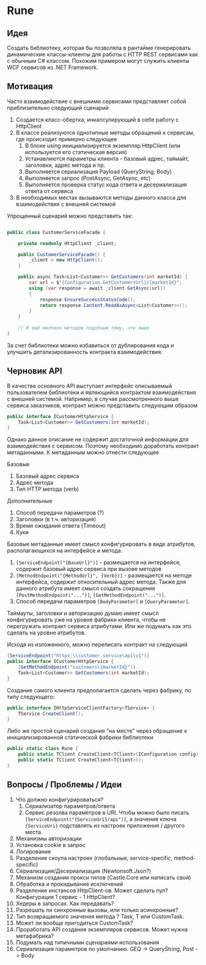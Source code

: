 # Rune

## Идея
Создать библиотеку, которая бы позволяла в рантайме генерировать динамические классы-клиенты для работы с HTTP REST сервисами как с обычным C# классом. Похожим примером могут служить клиенты WCF сервисов из .NET Framework.

## Мотивация
Часто взаимодействие с внешними сервисами представляет собой приблизительно следующий сценарий
1. Создается класс-обертка, инкапсулирующий в себе работу с HttpClient
2. В классе реализуются однотипные методы обращений к сервисам, где происходит примерно следующее 
   1) В блоке using инициализируется экземпляр HttpClient (или используется его статическая версия)
   2) Устанавлиются параметры клиента - базовый адрес, таймайт, заголовки, адрес метода и пр. 
   3) Выполняется сериализация Payload (QueryString, Body)
   4) Выполняется запрос (PostAsync, GetAsync, etc)
   5) Выполняется проверка статус кода ответа и десериализация ответа от сервиса
3. В необходимых местах вызываются методы данного класса для взаимодействия с внешней системой

Упрощенный сценарий можно представить так:
```csharp

public class CustomerServiceFacade {

    private readonly HttpClient _client;

    public CustomerServiceFacade() {
        _client = new HttpClient();
    }

    public async Task<List<Customer>> GetCustomers(int marketId) {
        var url = $"{Configuration.GetCustomersUrl}/{marketId}";
        using (var response = await _client.GetAsync(url)) 
        {
            response.EnsureSuccessStatusCode();
            return response.Content.ReadAsAsync<List<Customer>>();
        }
    }
    
    // И ещё миллион методов подобным тому, что выше
}
```
За счет библиотеки можно избавиться от дублирования кода и улучшить детализированность контракта взаимодействия.

## Черновик API
В качестве основного API выступает интерфейс описываемый пользователем библиотеки и являющийся контрактом взаимодействия с внешней системой. Например, в случае рассмотренного выше сервиса заказчиков, контракт можно представить следующим образом

```csharp
public interface ICustomerHttpService {
    Task<List<Customer>> GetCustomers(int marketId);
}
```

Однако данное описание не содержит достаточной информации для взаимодействия с сервисом. Поэтому необходимо доработать контракт метаданными. К метаданным можно отнести следующее

Базовые
1) Базовый адрес сервиса
2) Адрес метода
3) Тип HTTP метода (verb)

Дополнительные
1) Способ передачи параметров (?)
2) Заголовки (в т.ч. авторизация)
3) Время ожидания ответа (Timeout)
4) Куки

Базовые метаданные имеет смысл конфигурировать в виде атрибутов, располагающихся на интерфейсе и метода. 
1) ```[ServiceEndpoint("{BaseUrl}")]``` - размещается на интерфейсе, содержит базовый адрес сервиса при вызове методов
2) ```[MethodEndpoint("{MethodUrl}", {Verb})]``` - размещается на методе интерфейса, содержит относительный адрес метода. Также для данного атрибута имеет смысл создать сокращения ```[PostMethodEndpoint("...")]```, ```[GetMethodEndpoint("...")]```.
3) Способ передачи параметров ```[BodyParameter]``` и ```[QueryParameter]```.

Таймауты, заголовки и авторизацию думаю имеет смысл конфигурировать уже на уровне фабрики клиента, чтобы не перегружать контракт сервиса атрибутами. Или же подумать как это сделать на уровне атрибутов.

Исходя из изложенного, можно переписать контракт на следующий
```csharp
[ServiceEndpoint("https:\\customer.service\api\v1")]
public interface ICustomerHttpService {
    [GetMethodEndpoint("customers\{marketId}")]
    Task<List<Customer>> GetCustomers(int marketId);
}
```

Создание самого клиента предполагается сделать через фабрику, по типу следующего:
```csharp
public interface IHttpServiceClientFactory<TService> {
    TService CreateClient();
}
```
Либо же простой сценарий создания "на месте" через обращение к инициализированной статической фабрики библиотеки
```csharp
public static class Rune {
    public static TClient CreateClient<TClient>(IConfiguration config);
    public static TClient CreateClient<TClient>();
}
```

## Вопросы / Проблемы / Идеи
1. Что должно конфигурироваться? 
   1) Сериализатор параметров/ответа
   2) Сервис резолва параметров в URI. Чтобы можно было писать ```[ServiceEndpoint("{ServiceUri}/api")]```, а значение ключа ```{ServiceUri}``` подставлять из настроек приложения / другого места.
2. Механизмы авторизации
3. Установка cookie в запрос
4. Логирование
5. Разделение скоупа настроек (глобальные, service-specific, method-specific)
6. Сериализация/Десериализация (Newtonsoft.Json?)
7. Механизм создания прокси типов (Castle.Core или написать свой)
8. Обработка и прокидывание исключений
9. Разделение инстансов HttpClient-ов. Может сделать пул? Конфигурация 1 сервис - 1 HttpClient?
10. Хедеры в запросах. Как передавать?
11. Разрешать ли синхронные вызовы, или только асинхронные?
12. Тип возвращаемого значения метода ? Task<T>, T или CustomTask<T>. 
13. Может ли вообще пригодиться CustomTask<T>?
14. Проработать API создания экземпляров сервисов. Может нужна метафабрика? 
15. Подумать над типичными сценариями использования
16. Сериализация параметров по умолчанию. GEQ -> QueryString, Post -> Body
